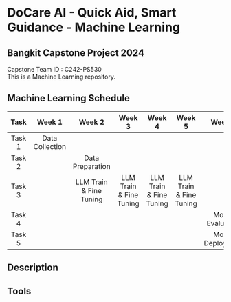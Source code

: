 # DoCare AI - Quick Aid, Smart Guidance - Machine Learning

## Bangkit Capstone Project 2024
Capstone Team ID : C242-PS530<br>
This is a Machine Learning repository.

## Machine Learning Schedule
|Task   |Week 1          |Week 2                  |Week 3                  |Week 4                  |Week 5                  |Week 6           |
|:-----:|:--------------:|:----------------------:|:----------------------:|:----------------------:|:----------------------:|:---------------:|
|Task 1 |Data Collection |                        |                        |                        |                        |                 |
|Task 2 |                |Data Preparation        |                        |                        |                        |                 |
|Task 3 |                |LLM Train & Fine Tuning |LLM Train & Fine Tuning |LLM Train & Fine Tuning |LLM Train & Fine Tuning |                 |
|Task 4 |                |                        |                        |                        |                        |Model Evaluation |
|Task 5 |                |                        |                        |                        |                        |Model Deployment |

## Description

## Tools
